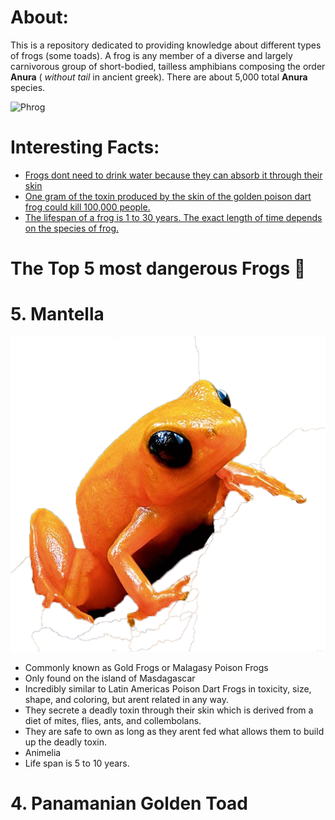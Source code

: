 # About:
This is a repository dedicated to providing knowledge about different types of frogs (some toads). A frog is any member of a diverse and largely carnivorous group of short-bodied, tailless amphibians composing the order **Anura** ( *without tail* in ancient greek). There are about 5,000 total **Anura** species. 


![Phrog](https://i.kym-cdn.com/photos/images/newsfeed/001/488/258/74e.gif)

# Interesting Facts:
- [Frogs dont need to drink water because they can absorb it through their skin](https://onekindplanet.org/animal/frog/)
- [One gram of the toxin produced by the skin of the golden poison dart frog could kill 100,000 people.](https://www.smithsonianmag.com/science-nature/14-fun-facts-about-frogs-180947089/)
- [The lifespan of a frog is 1 to 30 years. The exact length of time depends on the species of frog.](http://justfunfacts.com/interesting-facts-about-frogs/)

# The Top 5 most dangerous Frogs :frog:

# 5. Mantella
![froggietransparent](Pictures/froggietransparent.png)
- Commonly known as Gold Frogs or Malagasy Poison Frogs
- Only found on the island of Masdagascar
- Incredibly similar to Latin Americas Poison Dart Frogs in toxicity, size, shape, and coloring, but arent related in any way.
- They secrete a deadly toxin through their skin which is derived from a diet of mites, flies, ants, and collembolans.
- They are safe to own as long as they arent fed what allows them to build up the deadly toxin.
- Animelia
- Life span is 5 to 10 years.

# 4. Panamanian Golden Toad



